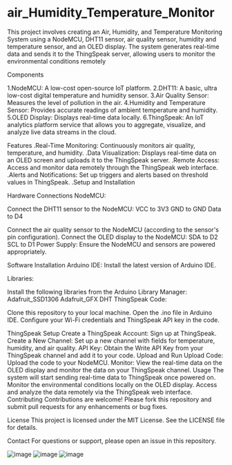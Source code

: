 # air_Humidity_Temperature_Monitor
This project involves creating an Air, Humidity, and Temperature Monitoring System using a NodeMCU, DHT11 sensor, air quality sensor, humidity and temperature sensor, and an OLED display. The system generates real-time data and sends it to the ThingSpeak server, allowing users to monitor the environmental conditions remotely



Components


1.NodeMCU: A low-cost open-source IoT platform.
2.DHT11: A basic, ultra low-cost digital temperature and humidity sensor.
3.Air Quality Sensor: Measures the level of pollution in the air.
4.Humidity and Temperature Sensor: Provides accurate readings of ambient temperature and humidity.
5.OLED Display: Displays real-time data locally.
6.ThingSpeak: An IoT analytics platform service that allows you to aggregate, visualize, and analyze live data streams in the cloud.

Features
.Real-Time Monitoring: Continuously monitors air quality, temperature, and humidity.
.Data Visualization: Displays real-time data on an OLED screen and uploads it to the ThingSpeak server.
.Remote Access: Access and monitor data remotely through the ThingSpeak web interface.
.Alerts and Notifications: Set up triggers and alerts based on threshold values in ThingSpeak.
.Setup and Installation

Hardware Connections
NodeMCU:

Connect the DHT11 sensor to the NodeMCU:
VCC to 3V3
GND to GND
Data to D4

Connect the air quality sensor to the NodeMCU (according to the sensor's pin configuration).
Connect the OLED display to the NodeMCU:
SDA to D2
SCL to D1
Power Supply: Ensure the NodeMCU and sensors are powered appropriately.

Software Installation
Arduino IDE: Install the latest version of Arduino IDE.

Libraries:

Install the following libraries from the Arduino Library Manager:
Adafruit_SSD1306
Adafruit_GFX
DHT
ThingSpeak
Code:

Clone this repository to your local machine.
Open the .ino file in Arduino IDE.
Configure your Wi-Fi credentials and ThingSpeak API key in the code.

ThingSpeak Setup
Create a ThingSpeak Account: Sign up at ThingSpeak.
Create a New Channel: Set up a new channel with fields for temperature, humidity, and air quality.
API Key: Obtain the Write API Key from your ThingSpeak channel and add it to your code.
Upload and Run
Upload Code: Upload the code to your NodeMCU.
Monitor: View the real-time data on the OLED display and monitor the data on your ThingSpeak channel.
Usage
The system will start sending real-time data to ThingSpeak once powered on.
Monitor the environmental conditions locally on the OLED display.
Access and analyze the data remotely via the ThingSpeak web interface.
Contributing
Contributions are welcome! Please fork this repository and submit pull requests for any enhancements or bug fixes.

License
This project is licensed under the MIT License. See the LICENSE file for details.

Contact
For questions or support, please open an issue in this repository.

![image](https://github.com/vaibhav-raj-sing/air_Humidity_Temperature_Monitor/assets/114972308/1719b49b-500f-439e-bd8b-81323c1c1478)
![image](https://github.com/vaibhav-raj-sing/air_Humidity_Temperature_Monitor/assets/114972308/b13a7387-eefb-4905-910f-b1bed59fae6c)
![image](https://github.com/vaibhav-raj-sing/air_Humidity_Temperature_Monitor/assets/114972308/3cff4705-76b8-459f-ba8f-42b757ac90eb)



